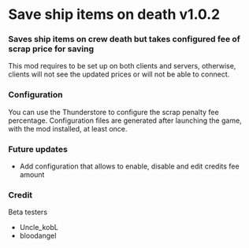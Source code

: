 # Save ship items on death v1.0.2
### Saves ship items on crew death but takes configured fee of scrap price for saving

This mod requires to be set up on both clients and servers, otherwise, clients will not see the updated prices or will not be able to connect.

### Configuration
You can use the Thunderstore to configure the scrap penalty fee percentage. Configuration files are generated after launching the game, with the mod installed, at least once.

### Future updates
- Add configuration that allows to enable, disable and edit credits fee amount

### Credit
Beta testers
* Uncle_kobL
* bloodangel